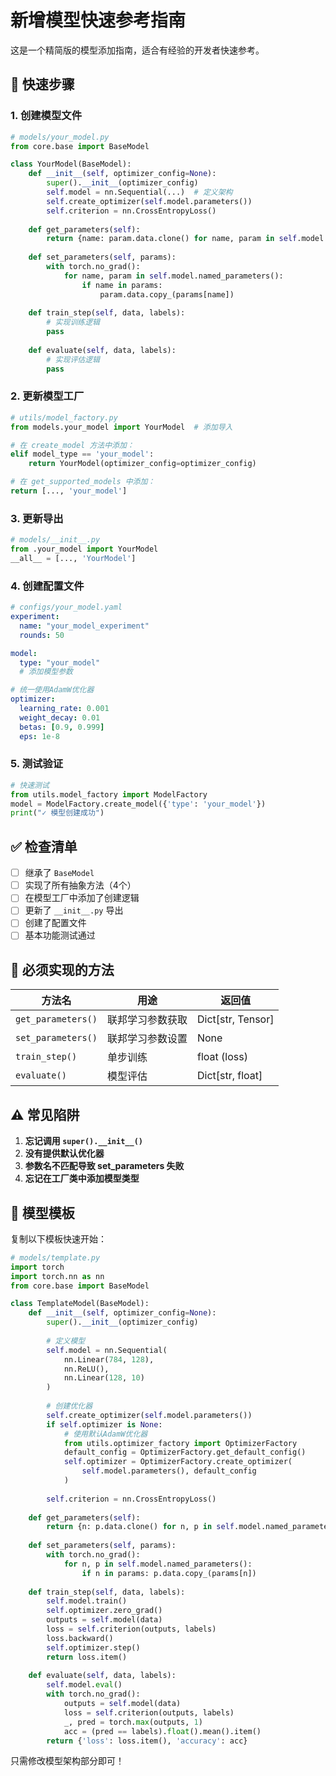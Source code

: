 # 新增模型快速参考指南

这是一个精简版的模型添加指南，适合有经验的开发者快速参考。

## 🚀 快速步骤

### 1. 创建模型文件
```python
# models/your_model.py
from core.base import BaseModel

class YourModel(BaseModel):
    def __init__(self, optimizer_config=None):
        super().__init__(optimizer_config)
        self.model = nn.Sequential(...)  # 定义架构
        self.create_optimizer(self.model.parameters())
        self.criterion = nn.CrossEntropyLoss()
    
    def get_parameters(self): 
        return {name: param.data.clone() for name, param in self.model.named_parameters()}
    
    def set_parameters(self, params):
        with torch.no_grad():
            for name, param in self.model.named_parameters():
                if name in params:
                    param.data.copy_(params[name])
    
    def train_step(self, data, labels):
        # 实现训练逻辑
        pass
    
    def evaluate(self, data, labels):
        # 实现评估逻辑  
        pass
```

### 2. 更新模型工厂
```python
# utils/model_factory.py
from models.your_model import YourModel  # 添加导入

# 在 create_model 方法中添加：
elif model_type == 'your_model':
    return YourModel(optimizer_config=optimizer_config)

# 在 get_supported_models 中添加：
return [..., 'your_model']
```

### 3. 更新导出
```python
# models/__init__.py
from .your_model import YourModel
__all__ = [..., 'YourModel']
```

### 4. 创建配置文件
```yaml
# configs/your_model.yaml
experiment:
  name: "your_model_experiment"
  rounds: 50

model:
  type: "your_model"
  # 添加模型参数

# 统一使用AdamW优化器
optimizer:
  learning_rate: 0.001
  weight_decay: 0.01
  betas: [0.9, 0.999]
  eps: 1e-8
```

### 5. 测试验证
```python
# 快速测试
from utils.model_factory import ModelFactory
model = ModelFactory.create_model({'type': 'your_model'})
print("✓ 模型创建成功")
```

## ✅ 检查清单

- [ ] 继承了 `BaseModel`
- [ ] 实现了所有抽象方法（4个）
- [ ] 在模型工厂中添加了创建逻辑
- [ ] 更新了 `__init__.py` 导出
- [ ] 创建了配置文件
- [ ] 基本功能测试通过

## 🎯 必须实现的方法

| 方法名 | 用途 | 返回值 |
|--------|------|--------|
| `get_parameters()` | 联邦学习参数获取 | Dict[str, Tensor] |
| `set_parameters()` | 联邦学习参数设置 | None |
| `train_step()` | 单步训练 | float (loss) |
| `evaluate()` | 模型评估 | Dict[str, float] |

## ⚠️ 常见陷阱

1. **忘记调用 `super().__init__()`**
2. **没有提供默认优化器**
3. **参数名不匹配导致 set_parameters 失败**
4. **忘记在工厂类中添加模型类型**

## 📝 模型模板

复制以下模板快速开始：

```python
# models/template.py
import torch
import torch.nn as nn
from core.base import BaseModel

class TemplateModel(BaseModel):
    def __init__(self, optimizer_config=None):
        super().__init__(optimizer_config)
        
        # 定义模型
        self.model = nn.Sequential(
            nn.Linear(784, 128),
            nn.ReLU(),
            nn.Linear(128, 10)
        )
        
        # 创建优化器
        self.create_optimizer(self.model.parameters())
        if self.optimizer is None:
            # 使用默认AdamW优化器
            from utils.optimizer_factory import OptimizerFactory
            default_config = OptimizerFactory.get_default_config()
            self.optimizer = OptimizerFactory.create_optimizer(
                self.model.parameters(), default_config
            )
        
        self.criterion = nn.CrossEntropyLoss()
    
    def get_parameters(self):
        return {n: p.data.clone() for n, p in self.model.named_parameters()}
    
    def set_parameters(self, params):
        with torch.no_grad():
            for n, p in self.model.named_parameters():
                if n in params: p.data.copy_(params[n])
    
    def train_step(self, data, labels):
        self.model.train()
        self.optimizer.zero_grad()
        outputs = self.model(data)
        loss = self.criterion(outputs, labels)
        loss.backward()
        self.optimizer.step()
        return loss.item()
    
    def evaluate(self, data, labels):
        self.model.eval()
        with torch.no_grad():
            outputs = self.model(data)
            loss = self.criterion(outputs, labels)
            _, pred = torch.max(outputs, 1)
            acc = (pred == labels).float().mean().item()
        return {'loss': loss.item(), 'accuracy': acc}
```

只需修改模型架构部分即可！
